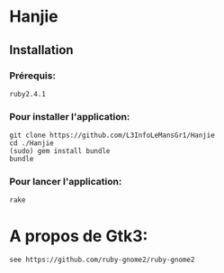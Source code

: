 # Hanjie

## Installation

### Prérequis:

	ruby2.4.1

### Pour installer l'application:

	git clone https://github.com/L3InfoLeMansGr1/Hanjie
	cd ./Hanjie
	(sudo) gem install bundle
	bundle

### Pour lancer l'application:

	rake

# A propos de Gtk3:

	see https://github.com/ruby-gnome2/ruby-gnome2
